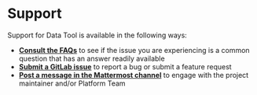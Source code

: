 # Support

Support for Data Tool is available in the following ways:

- **[Consult the FAQs](faq.md)** to see if the issue you are experiencing is a common question that has an answer readily available
- **[Submit a GitLab issue](https://git.act3-ace.com/ace/data/tool/-/issues/new)** to report a bug or submit a feature request
- **[Post a message in the Mattermost channel](https://chat.git.act3-ace.com/act3/channels/ace-dt)** to engage with the project maintainer and/or Platform Team
